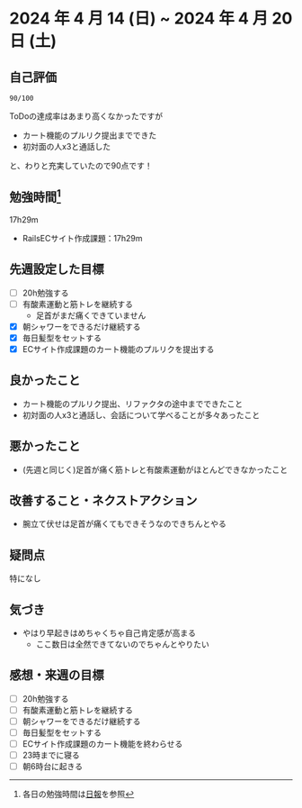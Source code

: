 # 2024 年 4 月 14 (日) ~ 2024 年 4 月 20 日 (土)

## 自己評価
```
90/100
```
ToDoの達成率はあまり高くなかったですが
- カート機能のプルリク提出までできた
- 初対面の人x3と通話した

と、わりと充実していたので90点です！

## 勉強時間[^1]
17h29m
- RailsECサイト作成課題：17h29m

## 先週設定した目標
- [ ] 20h勉強する
- [ ] 有酸素運動と筋トレを継続する
  - 足首がまだ痛くできていません
- [x] 朝シャワーをできるだけ継続する
- [x] 毎日髪型をセットする
- [x] ECサイト作成課題のカート機能のプルリクを提出する

## 良かったこと
- カート機能のプルリク提出、リファクタの途中までできたこと
- 初対面の人x3と通話し、会話について学べることが多々あったこと

## 悪かったこと
- (先週と同じく)足首が痛く筋トレと有酸素運動がほとんどできなかったこと

## 改善すること・ネクストアクション
- 腕立て伏せは足首が痛くてもできそうなのできちんとやる

## 疑問点
特になし

## 気づき
- やはり早起きはめちゃくちゃ自己肯定感が高まる
  - ここ数日は全然できてないのでちゃんとやりたい

## 感想・来週の目標
- [ ] 20h勉強する
- [ ] 有酸素運動と筋トレを継続する
- [ ] 朝シャワーをできるだけ継続する
- [ ] 毎日髪型をセットする
- [ ] ECサイト作成課題のカート機能を終わらせる
- [ ] 23時までに寝る
- [ ] 朝6時台に起きる

[^1]: 各日の勉強時間は[日報](https://github.com/nil-ramuda/daily-report)を参照
